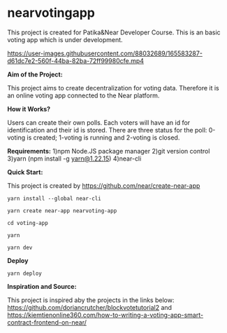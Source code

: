 # nearvotingapp

This project is created for Patika&Near Developer Course. This is an basic voting app which is under development. 


https://user-images.githubusercontent.com/88032689/165583287-d61dc7e2-560f-44ba-82ba-72ff99980cfe.mp4



**Aim of the Project:**

This project aims to create decentralization for voting data. Therefore it is an online voting app connected to the Near platform. 

**How it Works?**

Users can create their own polls. Each voters will have an id for identification and their id is stored. There are three status for the poll: 0-voting is created; 1-voting is running and 2-voting is closed.

**Requirements:**
1)npm Node.JS package manager
2)git version control
3)yarn (npm install -g yarn@1.22.15)
4)near-cli

**Quick Start:**

This project is created by https://github.com/near/create-near-app
```
yarn install --global near-cli
```
```
yarn create near-app nearvoting-app

```
```
cd voting-app

```
```
yarn

```
```
yarn dev

```

**Deploy**
```
yarn deploy

```

**Inspiration and Source:**

This project is inspired aby the projects in the links below:
https://github.com/doriancrutcher/blockvotetutorial2
and
https://kiemtienonline360.com/how-to-writing-a-voting-app-smart-contract-frontend-on-near/
